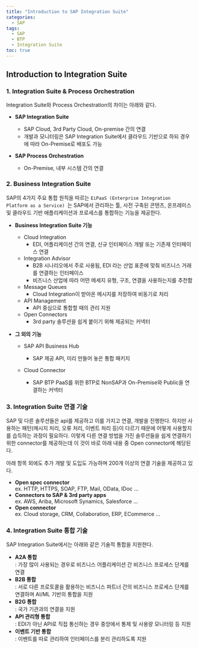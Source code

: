```yaml
---
title: "Introduction to SAP Integration Suite"
categories: 
  - SAP
tags:
  - SAP
  - BTP
  - Integration Suite
toc: true
---
```


## Introduction to Integration Suite

### 1. Integration Suite & Process Orchestration

Integration Suite와 Process Orchestration의 차이는 아래와 같다. 

- **SAP Integration Suite**
  - SAP Cloud, 3rd Party Cloud, On-premise 간의 연결
  - 개발과 모니터링은 SAP Integration Suite에서 클라우드 기반으로 하되 경우에 따라 On-Premise로 배포도 가능

- **SAP Process Orchestration**
  - On-Premise, 내부 시스템 간의 연결



### 2. Business Integration Suite

SAP의 4가지 주요 통합 원칙을 따르는 `EiPaaS (Enterprise Integration Platform as a Service) `는 SAP에서 관리하는 툴, 사전 구축된 콘텐츠, 온프레미스 및 클라우드 기반 애플리케이션과 프로세스를 통합하는 기능을 제공한다. 

- **Business Integration Suite 기능**
  - Cloud Integration
    - EDI, 어플리케이션 간의 연결, 신규 인터페이스 개발 또는 기존재 인터페이스 연결
  - Integration Advisor
    - B2B 시나리오에서 주로 사용됨, EDI 라는 산업 표준에 맞춰 비즈니스 거래를 연결하는 인터페이스
    - 비즈니스 산업에 따라 어떤 메세지 유형, 구조, 연결을 사용하는지를 추천함
  - Message Queues
    - Cloud Integration이 받아온 메시지를 저장하여 비동기로 처리
  - API Management
    - API 중심으로 통합할 때의 관리 지원
  - Open Connectors
    - 3rd party 솔루션을 쉽게 붙이기 위해 제공되는 커넥터

- **그 외의 기능**

  - SAP API Business Hub 
    - SAP 제공 API, 미리 만들어 놓은 통합 패키지

  - Cloud Connector
    - SAP BTP PaaS를 위한 BTP로 NonSAP과 On-Premise와 Public을 연결하는 커넥터



### 3. Integration Suite 연결 기술

SAP 및 다른 솔루션들은 api를 제공하고 이를 가지고 연결, 개발을 진행한다. 하지만 사용하는 패턴(메시지 처리, 오류 처리, 이벤트 처리 등)이 다르기 때문에 어떻게 사용할지를 습득하는 과정이 필요하다. 이렇게 다른 연결 방법을 가진 솔루션들을 쉽게 연결하기 위한 connector를 제공하는데 이 것이 바로 아래 내용 중 Open connector에 해당된다. 

아래 항목 외에도 추가 개발 및 도입도 가능하며 200개 이상의 연결 기술을 제공하고 있다.

- **Open spec connector**<br>ex. HTTP, HTTPS, SOAP, FTP, Mail, OData, IDoc ... 
- **Connectors to SAP & 3rd party apps**<br>ex. AWS, Ariba, Microsoft Synamics, Salesforce ...
- **Open connector**<br>ex. Cloud storage, CRM, Collaboration, ERP, ECommerce ...



### 4. Integration Suite 통합 기술

SAP Integration Suite에서는 아래와 같은 기술적 통합을 지원한다. 

- **A2A 통합** <br>: 가장 많이 사용되는 경우로 비즈니스 어플리케이션 간 비즈니스 프로세스 단계를 연결
- **B2B 통합**<br>: 서로 다른 프로토콜을 활용하는 비즈니스 파트너 간의 비즈니스 프로세스 단계를 연결하며 AI/ML 기반의 통합을 지원 
- **B2G 통합**<br>: 국가 기관과의 연결을 지원 
- **API 관리형 통합**<br>: EDI가 아닌 API로 직접 통신하는 경우 중앙에서 통제 및 사용량 모니터링 등 지원
- **이벤트 기반 통합** <br>: 이벤트를 따로 관리하여 인터페이스를 분리 관리하도록 지원
